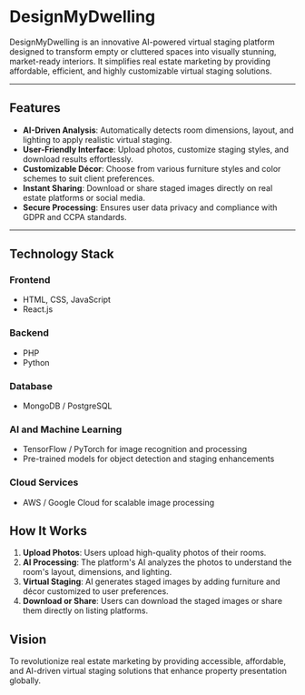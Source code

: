 # DesignMyDwelling

DesignMyDwelling is an innovative AI-powered virtual staging platform designed to transform empty or cluttered spaces into visually stunning, market-ready interiors. It simplifies real estate marketing by providing affordable, efficient, and highly customizable virtual staging solutions.

---

## Features

- **AI-Driven Analysis**: Automatically detects room dimensions, layout, and lighting to apply realistic virtual staging.
- **User-Friendly Interface**: Upload photos, customize staging styles, and download results effortlessly.
- **Customizable Décor**: Choose from various furniture styles and color schemes to suit client preferences.
- **Instant Sharing**: Download or share staged images directly on real estate platforms or social media.
- **Secure Processing**: Ensures user data privacy and compliance with GDPR and CCPA standards.

---

## Technology Stack

### **Frontend**
- HTML, CSS, JavaScript
- React.js

### **Backend**
- PHP
- Python

### **Database**
- MongoDB / PostgreSQL

### **AI and Machine Learning**
- TensorFlow / PyTorch for image recognition and processing
- Pre-trained models for object detection and staging enhancements

### **Cloud Services**
- AWS / Google Cloud for scalable image processing
## How It Works

1. **Upload Photos**: Users upload high-quality photos of their rooms.
2. **AI Processing**: The platform's AI analyzes the photos to understand the room's layout, dimensions, and lighting.
3. **Virtual Staging**: AI generates staged images by adding furniture and décor customized to user preferences.
4. **Download or Share**: Users can download the staged images or share them directly on listing platforms.

## Vision
To revolutionize real estate marketing by providing accessible, affordable, and AI-driven virtual staging solutions that enhance property presentation globally.
